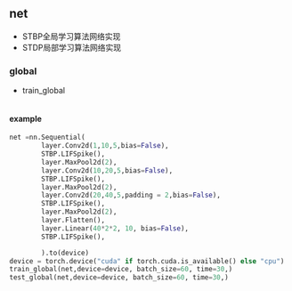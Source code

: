 ## net

- STBP全局学习算法网络实现
- STDP局部学习算法网络实现
### **global**
- train_global
```python

```
#### example
```python
net =nn.Sequential(
        layer.Conv2d(1,10,5,bias=False),
        STBP.LIFSpike(),
        layer.MaxPool2d(2),
        layer.Conv2d(10,20,5,bias=False),
        STBP.LIFSpike(),
        layer.MaxPool2d(2),
        layer.Conv2d(20,40,5,padding = 2,bias=False),
        STBP.LIFSpike(),
        layer.MaxPool2d(2),
        layer.Flatten(),
        layer.Linear(40*2*2, 10, bias=False),
        STBP.LIFSpike(),

        ).to(device)
device = torch.device("cuda" if torch.cuda.is_available() else "cpu")
train_global(net,device=device, batch_size=60, time=30,)
test_global(net,device=device, batch_size=60, time=30,)
```
